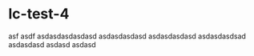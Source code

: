 # lc-test-4
asf asdf
 asdasdasdasdasd
asdasdasdasd
asdasdasdasd
asdasdasdsad
asdasdasd
asdasd
asdasd
